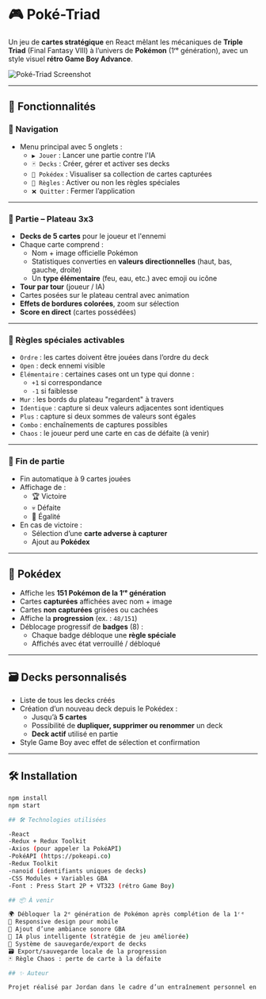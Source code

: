 # 🎮 Poké-Triad

Un jeu de **cartes stratégique** en React mêlant les mécaniques de **Triple Triad** (Final Fantasy VIII) à l’univers de **Pokémon** (1ʳᵉ génération), avec un style visuel **rétro Game Boy Advance**.

![Poké-Triad Screenshot](public/images/screenshot.png)

---

## 🚀 Fonctionnalités

### 🧭 Navigation
- Menu principal avec 5 onglets :
  - `▶️ Jouer` : Lancer une partie contre l'IA
  - `🃏 Decks` : Créer, gérer et activer ses decks
  - `📘 Pokédex` : Visualiser sa collection de cartes capturées
  - `📜 Règles` : Activer ou non les règles spéciales
  - `❌ Quitter` : Fermer l’application

---

### 🎴 Partie – Plateau 3x3
- **Decks de 5 cartes** pour le joueur et l'ennemi
- Chaque carte comprend :
  - Nom + image officielle Pokémon
  - Statistiques converties en **valeurs directionnelles** (haut, bas, gauche, droite)
  - Un **type élémentaire** (feu, eau, etc.) avec emoji ou icône
- **Tour par tour** (joueur / IA)
- Cartes posées sur le plateau central avec animation
- **Effets de bordures colorées**, zoom sur sélection
- **Score en direct** (cartes possédées)

---

### 🧠 Règles spéciales activables
- `Ordre` : les cartes doivent être jouées dans l’ordre du deck
- `Open` : deck ennemi visible
- `Élémentaire` : certaines cases ont un type qui donne :
  - `+1` si correspondance
  - `-1` si faiblesse
- `Mur` : les bords du plateau "regardent" à travers
- `Identique` : capture si deux valeurs adjacentes sont identiques
- `Plus` : capture si deux sommes de valeurs sont égales
- `Combo` : enchaînements de captures possibles
- `Chaos` : le joueur perd une carte en cas de défaite (à venir)

---

### 🏁 Fin de partie
- Fin automatique à 9 cartes jouées
- Affichage de :
  - 🏆 Victoire
  - 💀 Défaite
  - 🤝 Égalité
- En cas de victoire :
  - Sélection d’une **carte adverse à capturer**
  - Ajout au **Pokédex**

---

## 📘 Pokédex
- Affiche les **151 Pokémon de la 1ʳᵉ génération**
- Cartes **capturées** affichées avec nom + image
- Cartes **non capturées** grisées ou cachées
- Affiche la **progression** (ex. : `48/151`)
- Déblocage progressif de **badges** (8) :
  - Chaque badge débloque une **règle spéciale**
  - Affichés avec état verrouillé / débloqué

---

## 🗃️ Decks personnalisés
- Liste de tous les decks créés
- Création d’un nouveau deck depuis le Pokédex :
  - Jusqu’à **5 cartes**
  - Possibilité de **dupliquer, supprimer ou renommer** un deck
  - **Deck actif** utilisé en partie
- Style Game Boy avec effet de sélection et confirmation

---

## 🛠️ Installation

```bash
npm install
npm start

## 🛠️ Technologies utilisées

-React
-Redux + Redux Toolkit
-Axios (pour appeler la PokéAPI)
-PokéAPI (https://pokeapi.co)
-Redux Toolkit
-nanoid (identifiants uniques de decks)
-CSS Modules + Variables GBA
-Font : Press Start 2P + VT323 (rétro Game Boy)

## 📦 À venir

🌍 Débloquer la 2ᵉ génération de Pokémon après complétion de la 1ʳᵉ
📱 Responsive design pour mobile
🎵 Ajout d’une ambiance sonore GBA
🧠 IA plus intelligente (stratégie de jeu améliorée)
💾 Système de sauvegarde/export de decks
🗃️ Export/sauvegarde locale de la progression
🃏 Règle Chaos : perte de carte à la défaite

## ✨ Auteur

Projet réalisé par Jordan dans le cadre d’un entraînement personnel en JavaScript & React.